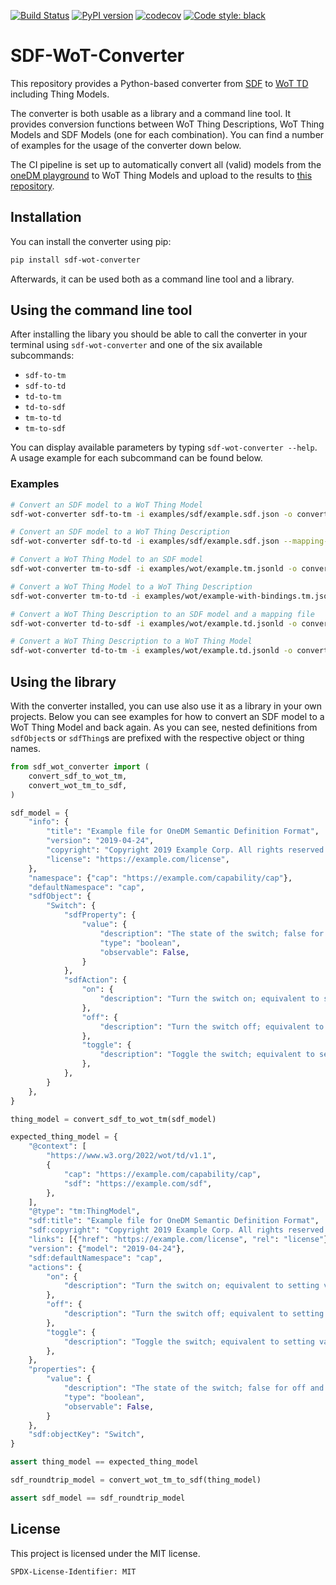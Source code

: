 [![Build Status](https://github.com/JKRhb/sdf-wot-converter-py/actions/workflows/build_status.yml/badge.svg)](https://github.com/JKRhb/sdf-wot-converter-py/actions/workflows/build_status.yml)
[![PyPI version](https://badge.fury.io/py/sdf-wot-converter.svg)](https://badge.fury.io/py/sdf-wot-converter)
[![codecov](https://codecov.io/gh/JKRhb/sdf-wot-converter-py/branch/main/graph/badge.svg?token=AWAN1GHKD8)](https://codecov.io/gh/JKRhb/sdf-wot-converter-py)
[![Code style: black](https://img.shields.io/badge/code%20style-black-000000.svg)](https://github.com/psf/black)

# SDF-WoT-Converter

This repository provides a Python-based converter from [SDF](https://datatracker.ietf.org/doc/html/draft-ietf-asdf-sdf-05) to [WoT TD](https://www.w3.org/TR/wot-thing-description/) including Thing Models.

The converter is both usable as a library and a command line tool. It provides
conversion functions between WoT Thing Descriptions, WoT Thing Models and SDF
Models (one for each combination). You can find a number of examples for the
usage of the converter down below.

The CI pipeline is set up to automatically convert all (valid) models from the [oneDM playground](https://github.com/one-data-model/playground) to WoT Thing Models and upload to the results to [this repository](https://github.com/JKRhb/onedm-playground-wot-tm).

## Installation

You can install the converter using pip:

```sh
pip install sdf-wot-converter
```

Afterwards, it can be used both as a command line tool and a library.

## Using the command line tool

After installing the libary you should be able to call the converter in your terminal using `sdf-wot-converter` and one of the six available subcommands:

* `sdf-to-tm`
* `sdf-to-td`
* `td-to-tm`
* `td-to-sdf`
* `tm-to-td`
* `tm-to-sdf`

You can display available parameters by typing `sdf-wot-converter --help`.
A usage example for each subcommand can be found below.

### Examples

```bash
# Convert an SDF model to a WoT Thing Model
sdf-wot-converter sdf-to-tm -i examples/sdf/example.sdf.json -o converted-example.tm.jsonld

# Convert an SDF model to a WoT Thing Description
sdf-wot-converter sdf-to-td -i examples/sdf/example.sdf.json --mapping-files examples/sdf/example.sdf-mapping.json -o converted-example.td.jsonld

# Convert a WoT Thing Model to an SDF model
sdf-wot-converter tm-to-sdf -i examples/wot/example.tm.jsonld -o converted-example.sdf.json

# Convert a WoT Thing Model to a WoT Thing Description
sdf-wot-converter tm-to-td -i examples/wot/example-with-bindings.tm.jsonld -o converted-example.td.jsonld

# Convert a WoT Thing Description to an SDF model and a mapping file
sdf-wot-converter td-to-sdf -i examples/wot/example.td.jsonld -o converted-example.sdf.json --mapping-file-output converted-example.sdf-mapping.json

# Convert a WoT Thing Description to a WoT Thing Model
sdf-wot-converter td-to-tm -i examples/wot/example.td.jsonld -o converted-example.tm.jsonld
```

## Using the library

With the converter installed, you can use also use it as a library in your own projects. Below you can see examples for how to convert an SDF model to a WoT Thing Model and back again. As you can see, nested definitions from `sdfObject`s or `sdfThing`s are prefixed with the respective object or thing names.

```python
from sdf_wot_converter import (
    convert_sdf_to_wot_tm,
    convert_wot_tm_to_sdf,
)

sdf_model = {
    "info": {
        "title": "Example file for OneDM Semantic Definition Format",
        "version": "2019-04-24",
        "copyright": "Copyright 2019 Example Corp. All rights reserved.",
        "license": "https://example.com/license",
    },
    "namespace": {"cap": "https://example.com/capability/cap"},
    "defaultNamespace": "cap",
    "sdfObject": {
        "Switch": {
            "sdfProperty": {
                "value": {
                    "description": "The state of the switch; false for off and true for on.",
                    "type": "boolean",
                    "observable": False,
                }
            },
            "sdfAction": {
                "on": {
                    "description": "Turn the switch on; equivalent to setting value to true."
                },
                "off": {
                    "description": "Turn the switch off; equivalent to setting value to false."
                },
                "toggle": {
                    "description": "Toggle the switch; equivalent to setting value to its complement."
                },
            },
        }
    },
}

thing_model = convert_sdf_to_wot_tm(sdf_model)

expected_thing_model = {
    "@context": [
        "https://www.w3.org/2022/wot/td/v1.1",
        {
            "cap": "https://example.com/capability/cap",
            "sdf": "https://example.com/sdf",
        },
    ],
    "@type": "tm:ThingModel",
    "sdf:title": "Example file for OneDM Semantic Definition Format",
    "sdf:copyright": "Copyright 2019 Example Corp. All rights reserved.",
    "links": [{"href": "https://example.com/license", "rel": "license"}],
    "version": {"model": "2019-04-24"},
    "sdf:defaultNamespace": "cap",
    "actions": {
        "on": {
            "description": "Turn the switch on; equivalent to setting value to true.",
        },
        "off": {
            "description": "Turn the switch off; equivalent to setting value to false.",
        },
        "toggle": {
            "description": "Toggle the switch; equivalent to setting value to its complement.",
        },
    },
    "properties": {
        "value": {
            "description": "The state of the switch; false for off and true for on.",
            "type": "boolean",
            "observable": False,
        }
    },
    "sdf:objectKey": "Switch",
}

assert thing_model == expected_thing_model

sdf_roundtrip_model = convert_wot_tm_to_sdf(thing_model)

assert sdf_model == sdf_roundtrip_model
```

## License

This project is licensed under the MIT license.

```
SPDX-License-Identifier: MIT
```
